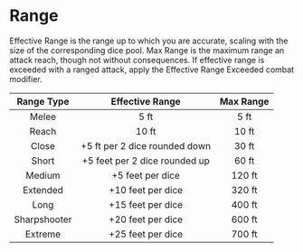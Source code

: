 # Range

Effective Range is the range up to which you are accurate, scaling with the size of the corresponding dice pool. Max Range is the maximum range an attack reach, though not without consequences. If effective range is exceeded with a ranged attack, apply the Effective Range Exceeded combat modifier.

|  Range Type  |        Effective Range        | Max Range |
| :----------: | :---------------------------: | :-------: |
|    Melee    |             5 ft             |   5 ft   |
|    Reach    |             10 ft             |   10 ft   |
|    Close    | +5 ft per 2 dice rounded down |   30 ft   |
|    Short    | +5 feet per 2 dice rounded up |   60 ft   |
|    Medium    |       +5 feet per dice       |  120 ft  |
|   Extended   |       +10 feet per dice       |  320 ft  |
|     Long     |       +15 feet per dice       |  400 ft  |
| Sharpshooter |       +20 feet per dice       |  600 ft  |
|   Extreme   |       +25 feet per dice       |  700 ft  |
